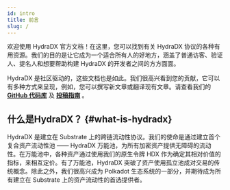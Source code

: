 ```yaml
---
id: intro
title: 前言
slug: /
---
```


欢迎使用 HydraDX 官方文档！在这里，您可以找到有关 HydraDX 协议的各种有用资源。我们的目的是让它成为一个适合所有人的好地方，涵盖了普通访客、验证人、提名人和想要帮助构建 HydraDX 的开发者之间的方方面面。

HydraDX 是社区驱动的，这些文档也是如此。我们很高兴看到您的贡献，它可以有多种方式来呈现，例如，您可以撰写新文章或翻译现有文章。请查看我们的 **[GitHub 代码库](https://github.com/galacticcouncil/HydraDX-docs)** 及 **[投稿指南](/contributing)** 。

## 什么是HydraDX？ {#what-is-hydradx}

HydraDX 是建立在 Substrate 上的跨链流动性协议。我们的使命是通过建立首个复合资产流动性池 —— HydraDX 万能池，为所有加密资产提供无障碍的流动性。在万能池中，各种资产通过使用我们的原生令牌 HDX 作为确定其相对价值的指标，来相互定价。有了万能池，HydraDX 突破了资产使用孤立池成对交易的传统概念。除此之外，我们很高兴成为 Polkadot 生态系统的一部分，并期待成为所有建立在 Substrate 上的资产流动性的首选提供者。